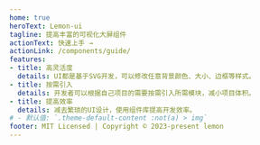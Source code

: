```yaml
---
home: true
heroText: Lemon-ui
tagline: 提高丰富的可视化大屏组件
actionText: 快速上手 →
actionLink: /components/guide/
features:
- title: 高灵活度
  details: UI都是基于SVG开发，可以修改任意背景颜色、大小、边框等样式。
- title: 按需引入
  details: 开发者可以根据自己项目的需要按需引入所需模块，减小项目体积。
- title: 提高效率
  details: 减去繁琐的UI设计，使用组件库提高开发效率。
# - 默认值: `.theme-default-content :not(a) > img`
footer: MIT Licensed | Copyright © 2023-present lemon
---
```


#
